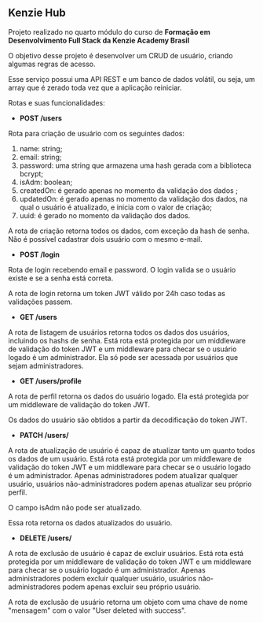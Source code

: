 ## Kenzie Hub
Projeto realizado no quarto módulo do curso de **Formação em Desenvolvimento Full Stack da Kenzie Academy Brasil**

O objetivo desse projeto é desenvolver um CRUD de usuário, criando algumas regras de acesso.

Esse serviço possui uma API REST e um banco de dados volátil, ou seja, um array que é zerado toda vez que a aplicação reiniciar.

Rotas e suas funcionalidades:
- **POST /users**

Rota para criação de usuário com os seguintes dados:
1. name: string;
2. email: string;
3. password: uma string que armazena uma hash gerada com a biblioteca bcrypt;
4. isAdm: boolean;
5. createdOn: é gerado apenas no momento da validação dos dados ;
6. updatedOn: é gerado apenas no momento da validação dos dados, na qual o usuário é atualizado, e inicia com o valor de criação;
7. uuid: é gerado no momento da validação dos dados.

A rota de criação retorna todos os dados, com exceção da hash de senha.
Não é possível cadastrar dois usuário com o mesmo e-mail.

- **POST /login** 

Rota de login recebendo email e password. 
O login valida se o usuário existe e se a senha está correta. 

A rota de login retorna um token JWT válido por 24h caso todas as validações passem.

- **GET /users** 

A rota de listagem de usuários retorna todos os dados dos usuários, incluindo os hashs de senha. 
Está rota está protegida por um middleware de validação do token JWT e um middleware para checar se o usuário logado é um administrador. Ela só pode ser acessada por usuários que sejam administradores.

- **GET /users/profile** 

A rota de perfil retorna os dados do usuário logado. Ela está protegida por um middleware de validação do token JWT.

Os dados do usuário são obtidos a partir da decodificação do token JWT.

- **PATCH	/users/<uuid>** 

A rota de atualização de usuário é capaz de atualizar tanto um quanto todos os dados de um usuário. Está rota está protegida por um middleware de validação do token JWT e um middleware para checar se o usuário logado é um administrador. Apenas administradores podem atualizar qualquer usuário, usuários não-administradores podem apenas atualizar seu próprio perfil.

O campo isAdm não pode ser atualizado.
 
Essa rota retorna os dados atualizados do usuário.

- **DELETE /users/<uuid>** 

A rota de exclusão de usuário é capaz de excluir usuários. Está rota está protegida por um middleware de validação do token JWT e um middleware para checar se o usuário logado é um administrador. Apenas administradores podem excluir qualquer usuário, usuários não-administradores podem apenas excluir seu próprio usuário.

A rota de exclusão de usuário retorna um objeto com uma chave de nome "mensagem" com o valor "User deleted with success".
